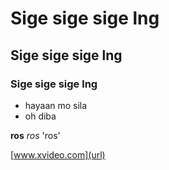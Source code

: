 # Sige sige sige lng
## Sige sige sige lng
### Sige sige sige lng

- hayaan mo sila
- oh diba

**ros**
_ros_
'ros'

[www.xvideo.com](url)
